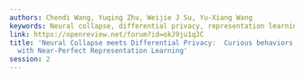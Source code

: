 ```yaml
---
authors: Chendi Wang, Yuqing Zhu, Weijie J Su, Yu-Xiang Wang
keywords: Neural collapse, differential privacy, representation learning
link: https://openreview.net/forum?id=okJ9ju1qJC
title: 'Neural Collapse meets Differential Privacy:  Curious behaviors of NoisySGD
  with Near-Perfect Representation Learning'
session: 2
---
```

